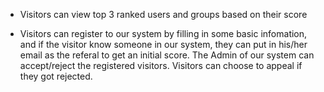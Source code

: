 - Visitors can view top 3 ranked users and groups based on their score

- Visitors can register to our system by filling in some basic infomation, and if the visitor know someone in our system, they can put in his/her email as the referal to get an initial score. The Admin of our system can accept/reject the registered visitors. Visitors can choose to appeal if they got rejected.
